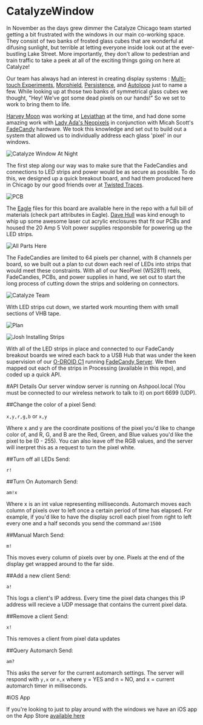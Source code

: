 # CatalyzeWindow
In November as the days grew dimmer the Catalyze Chicago team started getting a bit frustrated with the windows in our main co-working space. They consist of two banks of frosted glass cubes that are wonderful at difusing sunlight, but terrible at letting everyone inside look out at the ever-bustling Lake Street. More importantly, they don't allow to pedestrian and train traffic to take a peek at all of the exciting things going on here at Catalyze!

Our team has always had an interest in creating display systems : [Multi-touch Experiments](https://vimeo.com/55191841), [Morphield](https://vimeo.com/46346609), [Persistence](https://www.youtube.com/watch?v=IeoKp3sgJsY), and [Autoloop](https://www.youtube.com/watch?v=6lb1NyAhTYM) just to name a few. While looking up at those two banks of symmetrical glass cubes we thought, "Hey! We've got some dead pixels on our hands!" So we set to work to bring them to life.

[Harvey Moon](http://unanything.com) was working at [Leviathan](http://www.lvthn.com) at the time, and had done some amazing work with [Lady Ada's Neopixels](https://learn.adafruit.com/adafruit-neopixel-uberguide/overview) in conjunction with Micah Scott's [FadeCandy](https://github.com/scanlime/fadecandy) hardware. We took this knowledge and set out to build out a system that allowed us to individually address each glass 'pixel' in our windows.


![Catalyze Window At Night](http://joshbillions.org/catalyze/images/led_wall/IMG_7276.JPG "Catalyze Window At Night")


The first step along our way was to make sure that the FadeCandies and connections to LED strips and power would be as secure as possible. To do this, we designed up a quick breakout board, and had them produced here in Chicago by our good friends over at [Twisted Traces](https://www.twistedtraces.com). 

![PCB](http://joshbillions.org/catalyze/images/led_wall/IMG_1120.JPG "CatalyzeWindow PCB")

The [Eagle](http://www.cadsoftusa.com) files for this board are available here in the repo with a full bill of materials (check part attributes in Eagle). [Dave Hull](http://davidhulldesign.com) was kind enough to whip up some awesome laser cut acrylic enclosures that fit our PCBs and housed the 20 Amp 5 Volt power supplies responsbile for powering up the LED strips.

![All Parts Here](http://joshbillions.org/catalyze/images/led_wall/IMG_7209.JPG "All Parts Waiting For Glory")

The FadeCandies are limited to 64 pixels per channel, with 8 channels per board, so we built out a plan to cut down each reel of LEDs into strips that would meet these constraints. With all of our NeoPixel (WS2811) reels, FadeCandies, PCBs, and power supplies in hand, we set out to start the long process of cutting down the strips and soldering on connectors.

![Catalyze Team](http://joshbillions.org/catalyze/images/led_wall/IMG_7211.JPG "Dave, Harvey, and Josh on the Assembly Line")

With LED strips cut down, we started work mounting them with small sections of VHB tape.

![Plan](http://joshbillions.org/catalyze/images/led_wall/IMG_6957.jpg "Window Plan")

![Josh Installing Strips](http://joshbillions.org/catalyze/images/led_wall/IMG_7225.JPG "Josh Installing LED Strips")

With all of the LED strips in place and connected to our FadeCandy breakout boards we wired each back to a USB Hub that was under the keen supervision of our [O-DROID C1](http://www.hardkernel.com/main/products/prdt_info.php?g_code=G141578608433) running [FadeCandy Server](https://github.com/scanlime/fadecandy/tree/master/server). We then mapped out each of the strips in Processing (available in this repo), and coded up a quick API.

#API Details
Our server window server is running on Ashpool.local (You must be connected to our wireless network to talk to it) on port 6699 (UDP).

##Change the color of a pixel
Send:

`x,y,r,g,b` or `x,y`

Where x and y are the coordinate positions of the pixel you'd like to change color of, and R, G, and B are the Red, Green, and Blue values you'd like the pixel to be (0 - 255). You can also leave off the RGB values, and the server will inerpret this as a request to turn the pixel white.

##Turn off all LEDs
Send:

`r!`

##Turn On Automarch
Send:

`am!x`

Where x is an int value representing milliseconds. Automarch moves each column of pixels over to left once a certain period of time has elapsed. For example, if you'd like to have the display scroll each pixel from right to left every one and a half seconds you send the command `am!1500`

##Manual March
Send:

`m!`

This moves every column of pixels over by one. Pixels at the end of the display get wrapped around to the far side.

##Add a new client
Send:

`a!`

This logs a client's IP address. Every time the pixel data changes this IP address will recieve a UDP message that contains the current pixel data.

##Remove a client
Send:

`x!`

This removes a client from pixel data updates

##Query Automarch
Send:

`am?`

This asks the server for the current automarch settings. The server will respond with `y,x` or `n,x` where y = YES and n = NO, and x = current automarch timer in milliseconds.

#iOS App

If you're looking to just to play around with the windows we have an iOS app on the App Store [available here](https://itunes.apple.com/us/app/catalyze-glass/id951379952?mt=8)







